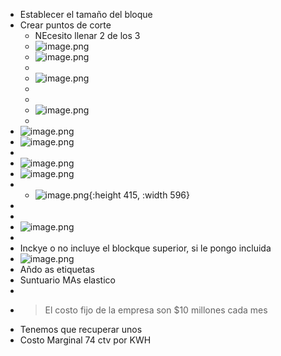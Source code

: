 - Establecer el tamaño del bloque
- Crear puntos de corte
	- NEcesito llenar 2 de los 3
	- ![image.png](../assets/image_1640267718858_0.png)
	- ![image.png](../assets/image_1640267730869_0.png)
	-
	- ![image.png](../assets/image_1640267745974_0.png)
	-
	-
	- ![image.png](../assets/image_1640267758311_0.png)
	-
- ![image.png](../assets/image_1640267786835_0.png)
- ![image.png](../assets/image_1640267801526_0.png)
-
- ![image.png](../assets/image_1640267810773_0.png)
- ![image.png](../assets/image_1640267836094_0.png)
-
	- ![image.png](../assets/image_1640267270922_0.png){:height 415, :width 596}
-
-
- ![image.png](../assets/image_1640267280143_0.png)
-
- Inckye o no incluye el blockque superior, si le pongo incluida
- ![image.png](../assets/image_1640267312218_0.png)
- Añdo as etiquetas
- Suntuario MAs elastico
-
- >El costo fijo  de la empresa son $10 millones cada mes
- Tenemos que recuperar unos
- Costo Marginal 74 ctv por KWH